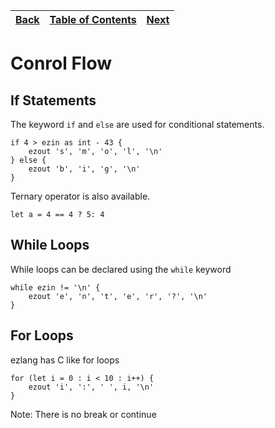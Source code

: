 [Back](01variables.md) | [Table of Contents](tableofcontents.md) | [Next](02controlflow.md.md)
---                  | ---                                     | ---

# Conrol Flow

## If Statements
The keyword `if` and `else` are used for conditional statements.
```
if 4 > ezin as int - 43 {
    ezout 's', 'm', 'o', 'l', '\n'
} else {
    ezout 'b', 'i', 'g', '\n'
}
```

Ternary operator is also available.
```
let a = 4 == 4 ? 5: 4
```

## While Loops
While loops can be declared using the `while` keyword
```
while ezin != '\n' {
    ezout 'e', 'n', 't', 'e', 'r', '?', '\n'
}
```

## For Loops
ezlang has C like for loops
```
for (let i = 0 : i < 10 : i++) {
    ezout 'i', ':', ' ', i, '\n'
}
```

Note: There is no break or continue
